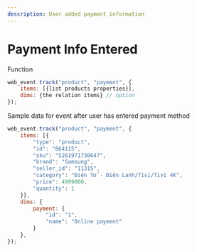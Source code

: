 ```yaml
---
description: User added payment information
---
```


# Payment Info Entered

Function 

```javascript
web_event.track("product", "payment", {
    items: [{list products properties}],
    dims: {the relation items} // option
});
```

Sample data for event after user has entered payment method  

```javascript
web_event.track("product", "payment", {
    items: [{
        "type": "product",
        "id": "864115",
        "sku": "5261971730647",
        "brand": "Samsung",
        "seller_id": "11315",
        "category": "Điện Tử - Điện Lạnh/Tivi/Tivi 4K",
        "price": 4999000,
        "quantity": 1
    }],
    dims: {
        payment: {
            "id": "1",
            "name": "Online payment"
        }
    },
});
```

